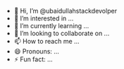- 👋 Hi, I’m @ubaidullahstackdevolper
- 👀 I’m interested in ...
- 🌱 I’m currently learning ...
- 💞️ I’m looking to collaborate on ...
- 📫 How to reach me ...
- 😄 Pronouns: ...
- ⚡ Fun fact: ...

<!---
ubaidullahstackdevolper/ubaidullahstackdevolper is a ✨ special ✨ repository because its `README.md` (this file) appears on your GitHub profile.
You can click the Preview link to take a look at your changes.
--->
